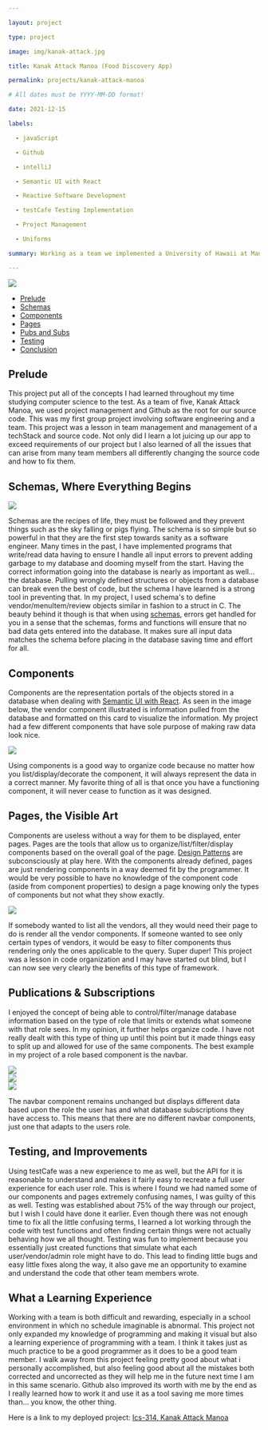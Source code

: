 ```yaml
---

layout: project

type: project

image: img/kanak-attack.jpg

title: Kanak Attack Manoa (Food Discovery App)

permalink: projects/kanak-attack-manoa

# All dates must be YYYY-MM-DD format!

date: 2021-12-15

labels:

  - javaScript

  - Github

  - intelliJ

  - Semantic UI with React

  - Reactive Software Development

  - testCafe Testing Implementation

  - Project Management

  - Uniforms

summary: Working as a team we implemented a University of Hawaii at Manoa style grubHub app where students can create an account to browse food items from various vendors on campus. We also implemented a system where new vendors can create accounts to showcase their menu items and be reviewed by campus community members.

---
```


<div class="ui large rounded images">

  <img class="ui image" src="../../proff_port_backup/images/food-items.png">

</div>

  - [Prelude](#prelude)
  - [Schemas](#schemas-where-everything-begins)
  - [Components](#components)
  - [Pages](#pages-the-visible-art)
  - [Pubs and Subs](#publications--subscriptions)
  - [Testing](#testing-and-improvements)
  - [Conclusion](#what-a-learning-experience)


## Prelude

This project put all of the concepts I had learned throughout my time studying computer science to the test. As a team of five, Kanak Attack Manoa, we used project management and Github as the root for our source code. This was my first group project involving software engineering and a team. This project was a lesson in team management and management of a techStack and source code. Not only did I learn a lot juicing up our app to exceed requirements of our project but I also learned of all the issues that can arise from many team members all differently changing the source code and how to fix them.

## Schemas, Where Everything Begins

<div class="ui large rounded images">

  <img class="ui image" src="../../proff_port_backup/images/schema.png">

</div>

Schemas are the recipes of life, they must be followed and they prevent things such as the sky falling or pigs flying. The schema is so simple but so powerful in that they are the first step towards sanity as a software engineer. Many times in the past, I have implemented programs that write/read data having to ensure I handle all input errors to prevent adding garbage to my database and dooming myself from the start. Having the correct information going into the database is nearly as important as well... the database. Pulling wrongly defined structures or objects from a database can break even the best of code, but the schema I have learned is a strong tool in preventing that. In my project, I used schema's to define vendor/menuItem/review objects similar in fashion to a struct in C. The beauty behind it though is that when using [schemas](https://techmonitor.ai/what-is/what-is-schema-4944519#:~:text=A%20schema%20in%20computer%20programming,or%20structure%20for%20a%20database.&text=Basically%20a%20schema%20is%20the,constraints%20imposed%20on%20a%20database.), errors get handled for you in a sense that the schemas, forms and functions will ensure that no bad data gets entered into the database. It makes sure all input data matches the schema before placing in the database saving time and effort for all. 


## Components

Components are the representation portals of the objects stored in a database when dealing with [Semantic UI with React](https://react.semantic-ui.com/). As seen in the image below, the vendor component illustrated is information pulled from the database and formatted on this card to visualize the information. My project had a few different components that have sole purpose of making raw data look nice.

<div class="ui large rounded images">

  <img class="ui image" src="../../proff_port_backup/images/component.png">

</div>

Using components is a good way to organize code because no matter how you list/display/decorate the component, it will always represent the data in a correct manner. My favorite thing of all is that once you have a functioning component, it will never cease to function as it was designed.

## Pages, the Visible Art

Components are useless without a way for them to be displayed, enter pages. Pages are the tools that allow us to organize/list/filter/display components based on the overall goal of the page. [Design Patterns](https://nicholasbcarr.github.io/essays/gang-of-four.html) are subconsciously at play here. With the components already defined, pages are just rendering components in a way deemed fit by the programmer. It would be very possible to have no knowledge of the component code (aside from component properties) to design a page knowing only the types of components but not what they show exactly.

<div class="ui large rounded images">

  <img class="ui image" src="../../proff_port_backup/images/pages.png">

</div>

If somebody wanted to list all the vendors, all they would need their page to do is render all the vendor components. If someone wanted to see only certain types of vendors, it would be easy to filter components thus rendering only the ones applicable to the query. Super duper! This project was a lesson in code organization and I may have started out blind, but I can now see very clearly the benefits of this type of framework.

## Publications & Subscriptions

I enjoyed the concept of being able to control/filter/manage database information based on the type of role that limits or extends what someone with that role sees. In my opinion, it further helps organize code. I have not really dealt with this type of thing up until this point but it made things easy to split up and allowed for use of the same components. The best example in my project of a role based component is the navbar.

<div class="ui large rounded images">

  <img class="ui image" src="../../proff_port_backup/images/admin-navbar.png">

</div>

<div class="ui large rounded images">

  <img class="ui image" src="../../proff_port_backup/images/vendor-navbar.png">

</div>

<div class="ui large rounded images">

  <img class="ui image" src="../../proff_port_backup/images/user-navbar.png">

</div>

The navbar component remains unchanged but displays different data based upon the role the user has and what database subscriptions they have access to. This means that there are no different navbar components, just one that adapts to the users role.

## Testing, and Improvements

Using testCafe was a new experience to me as well, but the API for it is reasonable to understand and makes it fairly easy to recreate a full user experience for each user role. This is where I found we had named some of our components and pages extremely confusing names, I was guilty of this as well. Testing was established about 75% of the way through our project, but I wish I could have done it earlier. Even though there was not enough time to fix all the little confusing terms, I learned a lot working through the code with test functions and often finding certain things were not actually behaving how we all thought. Testing was fun to implement because you essentially just created functions that simulate what each user/vendor/admin role might have to do. This lead to finding little bugs and easy little fixes along the way, it also gave me an opportunity to examine and understand the code that other team members wrote.

## What a Learning Experience

Working with a team is both difficult and rewarding, especially in a school environment in which no schedule imaginable is abnormal. This project not only expanded my knowledge of programming and making it visual but also a learning experience of programming with a team. I think it takes just as much practice to be a good programmer as it does to be a good team member. I walk away from this project feeling pretty good about what i personally accomplished, but also feeling good about all the mistakes both corrected and uncorrected as they will help me in the future next time I am in this same scenario. Github also improved its worth with me by the end as I really learned how to work it and use it as a tool saving me more times than... you know, the other thing.

Here is a link to my deployed project: [Ics-314, Kanak Attack Manoa](https://kanak-attack-manoa.xyz/#/)



